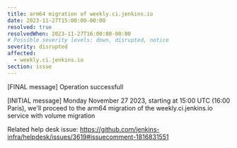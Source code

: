 ```yaml
---
title: arm64 migration of weekly.ci.jenkins.io
date: 2023-11-27T15:00:00-00:00
resolved: true
resolvedWhen: 2023-11-27T16:00:00-00:00
# Possible severity levels: down, disrupted, notice
severity: disrupted
affected:
  - weekly.ci.jenkins.io
section: issue
---
```


[FINAL message]
Operation successfull

[INITIAL message]
Monday November 27 2023, starting at 15:00 UTC (16:00 Paris), we'll proceed to the arm64 migration of the weekly.ci.jenkins.io service with volume migration

Related help desk issue: https://github.com/jenkins-infra/helpdesk/issues/3619#issuecomment-1816831551
